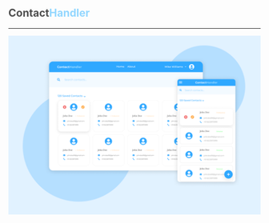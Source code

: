 ## <span style="color:#4F4F4F">Contact</span><span style="color: #93D7FF">Handler </span>

---

<a href="https://contact-handler-production-07dc.up.railway.app/"><img src="client/preview/contact-show.png" alt="contact handler showcase"/></a>
